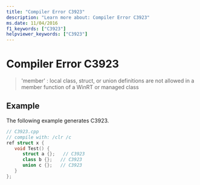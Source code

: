 ```yaml
---
title: "Compiler Error C3923"
description: "Learn more about: Compiler Error C3923"
ms.date: 11/04/2016
f1_keywords: ["C3923"]
helpviewer_keywords: ["C3923"]
---
```

# Compiler Error C3923

> 'member' : local class, struct, or union definitions are not allowed in a member function of a WinRT or managed class

## Example

The following example generates C3923.

```cpp
// C3923.cpp
// compile with: /clr /c
ref struct x {
   void Test() {
      struct a {};   // C3923
      class b {};   // C3923
      union c {};   // C3923
   }
};
```
